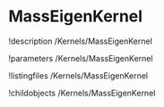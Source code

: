 <!-- MOOSE Documentation Stub: Remove this when content is added. -->

# MassEigenKernel
!description /Kernels/MassEigenKernel

!parameters /Kernels/MassEigenKernel

!listingfiles /Kernels/MassEigenKernel

!childobjects /Kernels/MassEigenKernel
